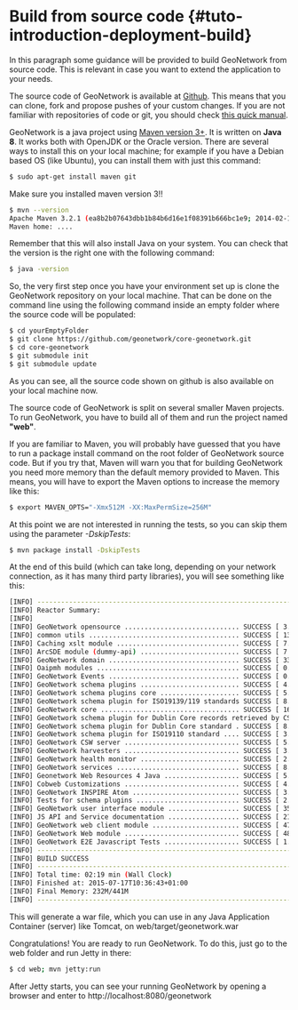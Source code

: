 # Build from source code {#tuto-introduction-deployment-build}

In this paragraph some guidance will be provided to build GeoNetwork from source code. This is relevant in case you want to extend the application to your needs.

The source code of GeoNetwork is available at [Github](https://github.com/geonetwork/core-geonetwork). This means that you can clone, fork and propose pushes of your custom changes. If you are not familiar with repositories of code or git, you should check [this quick manual](https://try.github.io/levels/1/challenges/1).

GeoNetwork is a java project using [Maven version 3+](https://Maven.apache.org/). It is written on **Java 8**. It works both with OpenJDK or the Oracle version. There are several ways to install this on your local machine; for example if you have a Debian based OS (like Ubuntu), you can install them with just this command:

``` bash
$ sudo apt-get install maven git
```

Make sure you installed maven version 3!!

``` bash
$ mvn --version
Apache Maven 3.2.1 (ea8b2b07643dbb1b84b6d16e1f08391b666bc1e9; 2014-02-14T18:37:52+01:00)
Maven home: ....
```

Remember that this will also install Java on your system. You can check that the version is the right one with the following command:

``` bash
$ java -version
```

So, the very first step once you have your environment set up is clone the GeoNetwork repository on your local machine. That can be done on the command line using the following command inside an empty folder where the source code will be populated:

``` bash
$ cd yourEmptyFolder
$ git clone https://github.com/geonetwork/core-geonetwork.git
$ cd core-geonetwork
$ git submodule init
$ git submodule update
```

As you can see, all the source code shown on github is also available on your local machine now.

The source code of GeoNetwork is split on several smaller Maven projects. To run GeoNetwork, you have to build all of them and run the project named **"web"**.

If you are familiar to Maven, you will probably have guessed that you have to run a package install command on the root folder of GeoNetwork source code. But if you try that, Maven will warn you that for building GeoNetwork you need more memory than the default memory provided to Maven. This means, you will have to export the Maven options to increase the memory like this:

``` bash
$ export MAVEN_OPTS="-Xmx512M -XX:MaxPermSize=256M"
```

At this point we are not interested in running the tests, so you can skip them using the parameter *-DskipTests*:

``` bash
$ mvn package install -DskipTests
```

At the end of this build (which can take long, depending on your network connection, as it has many third party libraries), you will see something like this:

``` bash
[INFO] ------------------------------------------------------------------------
[INFO] Reactor Summary:
[INFO]
[INFO] GeoNetwork opensource ............................. SUCCESS [ 3.111 s]
[INFO] common utils ...................................... SUCCESS [ 13.678 s]
[INFO] Caching xslt module ............................... SUCCESS [ 7.607 s]
[INFO] ArcSDE module (dummy-api) ......................... SUCCESS [ 7.860 s]
[INFO] GeoNetwork domain ................................. SUCCESS [ 33.785 s]
[INFO] Oaipmh modules .................................... SUCCESS [ 0.833 s]
[INFO] GeoNetwork Events ................................. SUCCESS [ 0.654 s]
[INFO] GeoNetwork schema plugins ......................... SUCCESS [ 4.646 s]
[INFO] GeoNetwork schema plugins core .................... SUCCESS [ 5.338 s]
[INFO] GeoNetwork schema plugin for ISO19139/119 standards SUCCESS [ 8.432 s]
[INFO] GeoNetwork core ................................... SUCCESS [ 16.304 s]
[INFO] GeoNetwork schema plugin for Dublin Core records retrieved by CSW SUCCESS [ 5.031 s]
[INFO] GeoNetwork schema plugin for Dublin Core standard . SUCCESS [ 8.419 s]
[INFO] GeoNetwork schema plugin for ISO19110 standard .... SUCCESS [ 3.627 s]
[INFO] GeoNetwork CSW server ............................. SUCCESS [ 5.546 s]
[INFO] GeoNetwork harvesters ............................. SUCCESS [ 3.888 s]
[INFO] GeoNetwork health monitor ......................... SUCCESS [ 2.489 s]
[INFO] GeoNetwork services ............................... SUCCESS [ 8.597 s]
[INFO] Geonetwork Web Resources 4 Java ................... SUCCESS [ 5.261 s]
[INFO] Cobweb Customizations ............................. SUCCESS [ 4.226 s]
[INFO] GeoNetwork INSPIRE Atom ........................... SUCCESS [ 3.990 s]
[INFO] Tests for schema plugins .......................... SUCCESS [ 2.334 s]
[INFO] GeoNetwork user interface module .................. SUCCESS [ 35.356 s]
[INFO] JS API and Service documentation .................. SUCCESS [ 21.203 s]
[INFO] GeoNetwork web client module ...................... SUCCESS [ 47.484 s]
[INFO] GeoNetwork Web module ............................. SUCCESS [ 48.490 s]
[INFO] GeoNetwork E2E Javascript Tests ................... SUCCESS [ 1.645 s]
[INFO] ------------------------------------------------------------------------
[INFO] BUILD SUCCESS
[INFO] ------------------------------------------------------------------------
[INFO] Total time: 02:19 min (Wall Clock)
[INFO] Finished at: 2015-07-17T10:36:43+01:00
[INFO] Final Memory: 232M/441M
[INFO] ------------------------------------------------------------------------
```

This will generate a war file, which you can use in any Java Application Container (server) like Tomcat, on web/target/geonetwork.war

Congratulations! You are ready to run GeoNetwork. To do this, just go to the web folder and run Jetty in there:

``` bash
$ cd web; mvn jetty:run
```

After Jetty starts, you can see your running GeoNetwork by opening a browser and enter to http://localhost:8080/geonetwork

